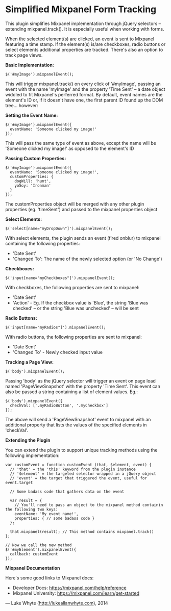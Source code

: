 <h1>Simplified Mixpanel Form Tracking</h1>
This plugin simplifies Mixpanel implementation through jQuery selectors – extending mixpanel.track(). It is especially useful when working with forms. 

When the selected element(s) are clicked, an event is sent to Mixpanel featuring a time stamp. If the element(s) is/are checkboxes, radio buttons or select elements additional properties are tracked. There's also an option to track page views.

<strong>Basic Implementation:</strong>
````
$('#myImage').mixpanelEvent();
````
This will trigger mixpanel.track() on every click of '#myImage', passing an event with the name 'myImage' and the property 'Time Sent' – a date object widdled to fit Mixpanel's perferred format. By default, event names are the element's ID or, if it doesn't have one, the first parent ID found up the DOM tree... however:

<strong>Setting the Event Name:</strong>
````
$('#myImage').mixpanelEvent({
  eventName: 'Someone clicked my image!'
});
````
This will pass the same type of event as above, except the name will be 'Someone clicked my image!' as opposed to the element's ID

<strong>Passing Custom Properties:</strong>
````
$('#myImage').mixpanelEvent({
  eventName: 'Someone clicked my image!',
  customProperties: {
    dogWill: 'hunt',
    yoSoy: 'Ironman'
  }
});
````
The customProperties object will be merged with any other plugin properties (eg. 'timeSent') and passed to the mixpanel properties object

<strong>Select Elements:</strong>
````
$('select[name="myDropDown"]').mixpanelEvent();
````
With select elements, the plugin sends an event (fired onblur) to mixpanel containing the following properties: 
 - 'Date Sent'
 - 'Changed To': The name of the newly selected option (or 'No Change')

<strong>Checkboxes:</strong>
````
$('input[name="myCheckboxes"]').mixpanelEvent();
````
With checkboxes, the following properties are sent to mixpanel:
 - 'Date Sent'
 - 'Action' - Eg. If the checkbox value is 'Blue', the string 'Blue was checked' – or the string 'Blue was unchecked' – will be sent

<strong>Radio Buttons:</strong> 
````
$('input[name="myRadios"]').mixpanelEvent();
````
With radio buttons, the following properties are sent to mixpanel:
 - 'Date Sent'
 - 'Changed To' - Newly checked input value

<strong>Tracking a Page View:</strong> 
````
$('body').mixpanelEvent();
````
Passing 'body' as the jQuery selector will trigger an event on page load named 'PageViewSnapshot' with the property 'Time Sent'. This event can also be passed a string containing a list of element values. Eg.:
````
$('body').mixpanelEvent({
  checkVal: ['.myRadioButton', '.myCheckbox']
});
````
The above will send a 'PageViewSnapshot' event to mixpanel with an additional property that lists the values of the specified elements in 'checkVal'.

<strong>Extending the Plugin</strong>

You can extend the plugin to support unique tracking methods using the following implementation:
````
var customEvent = function customEvent (that, $element, event) { 
  // 'that' = the 'this' keyword from the plugin instance
  // '$element' = the targeted selector wrapped in a jQuery object
  // 'event' = the target that triggered the event, useful for event.target

  // Some badass code that gathers data on the event

  var result = { 
    // You'll need to pass an object to the mixpanel method containin the following two keys:
    eventName: 'My event name!',
    properties: { // some badass code }
  };

  that.mixpanel(result); // This method contains mixpanel.track()
};

// Now we call the new method
$('#myElement').mixpanelEvent({
  callback: customEvent
});
````
<strong>Mixpanel Documentation</strong>

Here's some good links to Mixpanel docs:
 - Developer Docs: https://mixpanel.com/help/reference
 - Mixpanel University: https://mixpanel.com/learn/get-started


&mdash; Luke Whyte (http://lukeallanwhyte.com), 2014